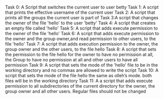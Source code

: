 Task 0: A Script that switches the current user to user betty
Task 1: A script that prints the effective username of the current user
Task 2: A script that prints all the groups the current user is part of
Task 3:A script that changes the owner of the file 'hello' to the user 'betty'
Task 4: A script that creates an empty file called 'hello'
Task 5: A script that adds execute permission to the owner of the file 'hello'
Task 6: A script that adds execute permission to the owner and the group owner,and read permission to other users, to the file 'hello'
Task 7: A script that adds execution permission to the owner, the group owner and the other users, to the file hello
Task 8: A script that sets the permission to the file hello for the owner to have no permission at all, the Group to have no permission at all and other users to have all permission
Task 9: A script that sets the mode of the 'hello' file to be in the working directory and no commas are allowed to write the script
Task 10: A script that sets the mode of the file hello the same as olleh’s mode. both files will be in the working directory
Task 11: A a script that adds execute permission to all subdirectories of the current directory for the owner, the group owner and all other users. Regular files should not be changed
